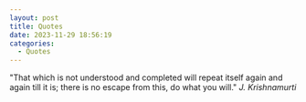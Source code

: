 ```yaml
---
layout: post
title: Quotes
date: 2023-11-29 18:56:19
categories:
  - Quotes
---
```


"That which is not understood and completed will repeat itself again and again till it is; there is no escape from this, do what you will." *J. Krishnamurti*